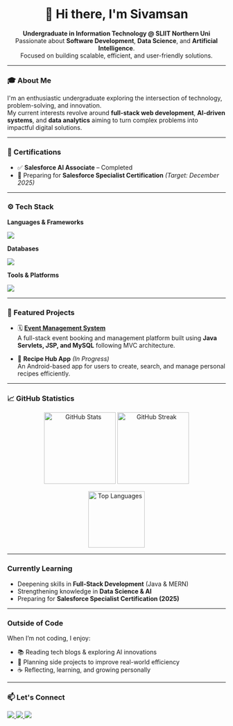 <h1 align="center">👋 Hi there, I'm Sivamsan</h1>

<p align="center">
  <b>Undergraduate in Information Technology @ SLIIT Northern Uni</b><br>
  Passionate about <b>Software Development</b>, <b>Data Science</b>, and <b>Artificial Intelligence</b>.<br>
  Focused on building scalable, efficient, and user-friendly solutions.
</p>

---

### 🎓 About Me
I'm an enthusiastic undergraduate exploring the intersection of technology, problem-solving, and innovation.  
My current interests revolve around **full-stack web development**, **AI-driven systems**, and **data analytics**  aiming to turn complex problems into impactful digital solutions.

---

### 🧠 Certifications
- ✅ **Salesforce AI Associate** – Completed  
- 🎯 Preparing for **Salesforce Specialist Certification** *(Target: December 2025)*  

---

### ⚙️ Tech Stack

**Languages & Frameworks**  
<p align="left">
  <img src="https://skillicons.dev/icons?i=python,java,js,nodejs,react" />
</p>

**Databases**  
<p align="left">
  <img src="https://skillicons.dev/icons?i=mysql,mongodb" />
</p>

**Tools & Platforms**  
<p align="left">
  <img src="https://skillicons.dev/icons?i=git,github,postman,vscode,figma" />
</p>

---

### 🚀 Featured Projects

- 🗓️ [**Event Management System**](https://github.com/sivamsansiva/Event-pro)  
  A full-stack event booking and management platform built using **Java Servlets, JSP, and MySQL** following MVC architecture.

- 🍳 **Recipe Hub App** *(In Progress)*  
  An Android-based app for users to create, search, and manage personal recipes efficiently.

---

### 📈 GitHub Statistics  
<p align="center">
  <img src="https://github-readme-stats.vercel.app/api?username=sivamsansiva&show_icons=true&theme=tokyonight" alt="GitHub Stats" height="165"/>
  <img src="https://github-readme-streak-stats.herokuapp.com/?user=sivamsansiva&theme=tokyonight" alt="GitHub Streak" height="165"/>
</p>

<p align="center">
  <img src="https://github-readme-stats.vercel.app/api/top-langs/?username=sivamsansiva&layout=compact&theme=tokyonight" alt="Top Languages" height="130"/>
</p>

---

### Currently Learning
- Deepening skills in **Full-Stack Development** (Java & MERN)
- Strengthening knowledge in **Data Science & AI**
- Preparing for **Salesforce Specialist Certification (2025)**

---

### Outside of Code
When I’m not coding, I enjoy:
- 📚 Reading tech blogs & exploring AI innovations  
- 🎯 Planning side projects to improve real-world efficiency  
- ☕ Reflecting, learning, and growing personally  

---

### 📫 Let's Connect
<p align="left">
  <a href="https://www.linkedin.com/in/sivasubramaniam-sivamsan-3b5315261/" target="_blank">
    <img src="https://img.shields.io/badge/LinkedIn-blue?style=flat-square&logo=linkedin&logoColor=white" />
  </a>
  <a href="mailto:sivamsansiva@gmail.com">
    <img src="https://img.shields.io/badge/Email-D14836?style=flat-square&logo=gmail&logoColor=white" />
  </a>
  <a href="#">
    <img src="https://img.shields.io/badge/Portfolio-000000?style=flat-square&logo=vercel&logoColor=white" />
  </a>
</p>


